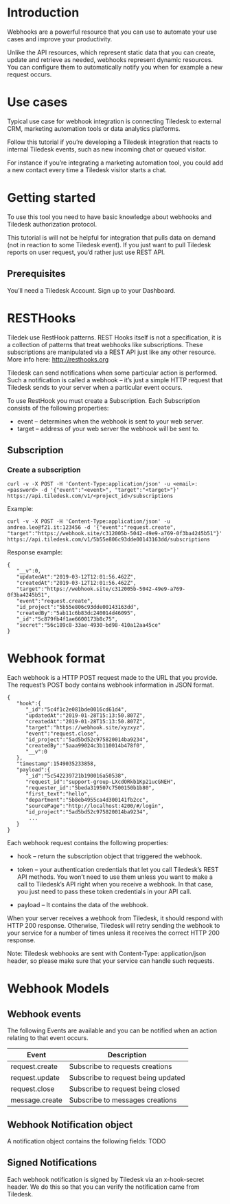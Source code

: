 # Introduction
Webhooks are a powerful resource that you can use to automate your use cases and improve your productivity.

Unlike the API resources, which represent static data that you can create, update and retrieve as needed, webhooks represent dynamic resources. You can configure them to automatically notify you when for example a new request occurs.


# Use cases
Typical use case for webhook integration is connecting Tiledesk to external CRM, marketing automation tools or data analytics platforms.

Follow this tutorial if you’re developing a Tiledesk integration that reacts to internal Tiledesk events, such as new incoming chat or queued visitor.

For instance if you’re integrating a marketing automation tool, you could add a new contact every time a Tiledesk visitor starts a chat.



# Getting started

To use this tool you need to have basic knowledge about webhooks and Tiledesk authorization protocol.

This tutorial is will not be helpful for integration that pulls data on demand (not in reaction to some Tiledesk event). If you just want to pull Tiledesk reports on user request, you’d rather just use REST API.

## Prerequisites
You’ll need a Tiledesk Account. Sign up to your Dashboard.

# RESTHooks
Tiledek use RestHook patterns. REST Hooks itself is not a specification, it is a collection of patterns that treat webhooks like subscriptions. These subscriptions are manipulated via a REST API just like any other resource. 
More info here: http://resthooks.org

Tiledesk can send notifications when some particular action is performed. Such a notification is called a webhook – it’s just a simple HTTP request that Tiledesk sends to your server when a particular event occurs. 

To use RestHook you must create a Subscription. Each Subscription consists of the following properties:

* event – determines when the webhook is sent to your web server.
* target – address of your web server the webhook will be sent to.


## Subscription

### Create a subscription

```
curl -v -X POST -H 'Content-Type:application/json' -u <email>:<password> -d '{"event":"<event>", "target":"<target>"}' https://api.tiledesk.com/v1/<project_id>/subscriptions
```

Example:

```
curl -v -X POST -H 'Content-Type:application/json' -u andrea.leo@f21.it:123456 -d '{"event":"request.create", "target":"https://webhook.site/c312005b-5042-49e9-a769-0f3ba4245b51"}' https://api.tiledesk.com/v1/5b55e806c93dde00143163dd/subscriptions
```

Response example:

```
{
   "__v":0,
   "updatedAt":"2019-03-12T12:01:56.462Z",
   "createdAt":"2019-03-12T12:01:56.462Z",
   "target":"https://webhook.site/c312005b-5042-49e9-a769-0f3ba4245b51",
   "event":"request.create",
   "id_project":"5b55e806c93dde00143163dd",
   "createdBy":"5ab11c6b83dc240014d46095",
   "_id":"5c879fb4f1ae6600173b8c75",
   "secret":"56c189c8-33ae-4930-bd98-410a12aa45ce"
}
```

# Webhook format

Each webhook is a HTTP POST request made to the URL that you provide. The request’s POST body contains webhook information in JSON format.


```
{
   "hook":{
      "_id":"5c4f1c2e081bde0016cd61d4",
      "updatedAt":"2019-01-28T15:13:50.807Z",
      "createdAt":"2019-01-28T15:13:50.807Z",
      "target":"https://webhook.site/xyzxyz",
      "event":"request.close",
      "id_project":"5ad5bd52c975820014ba9234",
      "createdBy":"5aaa99024c3b110014b478f0",
      "__v":0
   },
   "timestamp":1549035233858,
   "payload":{
      "_id":"5c542239721b190016a50538",
      "request_id":"support-group-LXcdORkb1Kp21ucGNEH",
      "requester_id":"5beda319507c7500150b1b80",
      "first_text":"hello",
      "department":"5b8eb4955ca4d300141fb2cc",
      "sourcePage":"http://localhost:4200/#/login",
      "id_project":"5ad5bd52c975820014ba9234",
       ...
   }
}
```

Each webhook request contains the following properties:

* hook – return the subscription object that triggered the webhook. 

* token – your authentication credentials that let you call Tiledesk’s REST API methods. You won’t need to use them unless you want to make a call to Tiledesk’s API right when you receive a webhook. In that case, you just need to pass these token credentials in your API call. 

* payload – It contains the data of the webhook.

When your server receives a webhook from Tiledesk, it should respond with HTTP 200 response. Otherwise, Tiledesk will retry sending the webhook to your service for a number of times unless it receives the correct HTTP 200 response.

Note: Tiledesk webhooks are sent with Content-Type: application/json header, so please make sure that your service can handle such requests.


# Webhook Models
## Webhook events

The following Events are available and you can be notified when an action relating to that event occurs. 

| Event          | Description                        |
|----------------|------------------------------------|
| request.create | Subscribe to requests creations    |
| request.update | Subscribe to request being updated |
| request.close  | Subscribe to request being closed  |
| message.create | Subscribe to messages creations    |


## Webhook Notification object
A notification object contains the following fields:
TODO


## Signed Notifications
Each webhook notification is signed by Tiledesk via an x-hook-secret header. We do this so that you can verify the notification came from Tiledesk.

